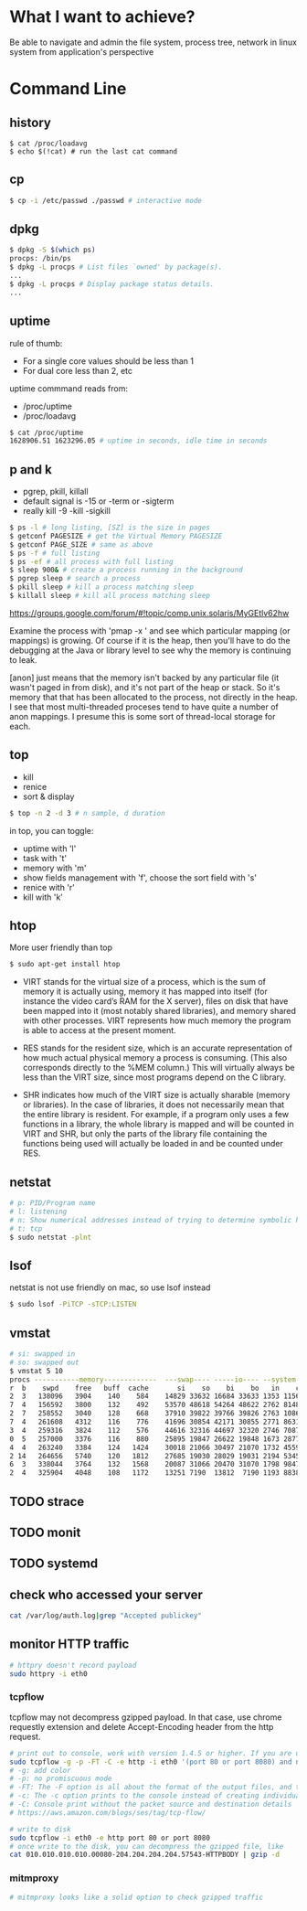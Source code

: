 # What I want to achieve?
Be able to navigate and admin the file system, process tree, network in linux system from application's perspective

# Command Line
## history
```
$ cat /proc/loadavg
$ echo $(!cat) # run the last cat command
```
## cp
```bash
$ cp -i /etc/passwd ./passwd # interactive mode
```
## dpkg
```bash
$ dpkg -S $(which ps) 
procps: /bin/ps
$ dpkg -L procps # List files `owned' by package(s).
...
$ dpkg -L procps # Display package status details.
...

```
## uptime
rule of thumb: 
* For a single core values should be less than 1
* For dual core less than 2, etc

uptime commmand reads from:
* /proc/uptime
* /proc/loadavg 
```bash
$ cat /proc/uptime
1628906.51 1623296.05 # uptime in seconds, idle time in seconds
```
## p and k
* pgrep, pkill, killall
* default signal is -15 or -term or -sigterm
* really kill -9 -kill -sigkill
```bash
$ ps -l # long listing, [SZ] is the size in pages
$ getconf PAGESIZE # get the Virtual Memory PAGESIZE
$ getconf PAGE_SIZE # same as above
$ ps -f # full listing
$ ps -ef # all process with full listing
$ sleep 900& # create a process running in the background
$ pgrep sleep # search a process
$ pkill sleep # kill a process matching sleep
$ killall sleep # kill all process matching sleep
```
https://groups.google.com/forum/#!topic/comp.unix.solaris/MyGEtlv62hw

Examine the process with 'pmap -x <PID>' and see which particular mapping (or mappings) is growing.  Of course if it is the heap, then you'll have to do the debugging at the Java or library level to see why the memory is continuing to leak.

[anon] just means that the memory isn't backed by any particular file (it wasn't paged in from disk), and it's not part of the heap or stack. So it's memory that that has been allocated to the process, not directly in the heap.  I see that most multi-threaded proceses tend to have quite a number of anon mappings. I presume this is some sort of thread-local storage for each. 

## top
* kill
* renice
* sort & display
```bash
$ top -n 2 -d 3 # n sample, d duration
```
in top, you can toggle:
* uptime with 'l'
* task with 't'
* memory with 'm'
* show fields management with 'f', choose the sort field with 's'
* renice with 'r'
* kill with 'k'

## htop
More user friendly than top
```bash
$ sudo apt-get install htop
```
* VIRT stands for the virtual size of a process, which is the sum of memory it is actually using, memory it has mapped into itself (for instance the video card’s RAM for the X server), files on disk that have been mapped into it (most notably shared libraries), and memory shared with other processes. VIRT represents how much memory the program is able to access at the present moment.

* RES stands for the resident size, which is an accurate representation of how much actual physical memory a process is consuming. (This also corresponds directly to the %MEM column.) This will virtually always be less than the VIRT size, since most programs depend on the C library.

* SHR indicates how much of the VIRT size is actually sharable (memory or libraries). In the case of libraries, it does not necessarily mean that the entire library is resident. For example, if a program only uses a few functions in a library, the whole library is mapped and will be counted in VIRT and SHR, but only the parts of the library file containing the functions being used will actually be loaded in and be counted under RES.

## netstat
```bash
# p: PID/Program name
# l: listening
# n: Show numerical addresses instead of trying to determine symbolic host, port or user names
# t: tcp
$ sudo netstat -plnt
```

## lsof
netstat is not use friendly on mac, so use lsof instead
```bash
$ sudo lsof -PiTCP -sTCP:LISTEN
```

## vmstat
```bash
# si: swapped in
# so: swapped out
$ vmstat 5 10
procs -----------memory-------------  ---swap---- -----io---- --system--  -----cpu------
r  b    swpd    free   buff  cache       si    so    bi    bo   in    cs us sy  id wa st
2  3   138096   3904    140    584    14829 33632 16684 33633 1353 11562 64  9  16 11  0
7  4   156592   3800    132    492    53570 48618 54264 48622 2762 8148  20  5  50 24  0
2  7   258552   3040    128    668    37910 39822 39766 39826 2763 10861 43  8  23 26  0
7  4   261608   4312    116    776    41696 30854 42171 30855 2771 8631  26  6  33 35  0
3  4   259316   3824    112    576    44616 32316 44697 32320 2746 7087  15  4  52 28  0
0  5   257000   3376    116    880    25895 19847 26622 19848 1673 2877   1  2  68 29  0
4  4   263240   3384    124   1424    30018 21066 30497 21070 1732 4559   9  3  64 24  0
2 14   264656   5740    120   1812    27685 19030 28029 19031 2194 5345  11  3  51 35  0
6  3   338044   3764    132   1568    20087 31066 20470 31070 1798 9847  46  6  33 14  0
2  4   325904   4048    108   1172    13251 7190  13812  7190 1193 8838  38  5  24 32  0
```

## TODO strace

## TODO monit

## TODO systemd

## check who accessed your server
```bash
cat /var/log/auth.log|grep "Accepted publickey"
```


## monitor HTTP traffic
```bash
# httpry doesn't record payload
sudo httpry -i eth0
```
### tcpflow
tcpflow may not decompress gzipped payload. In that case, use chrome requestly extension and delete Accept-Encoding header from the http request.
```bash
# print out to console, work with version 1.4.5 or higher. If you are using ubuntu trusty, try install from source
sudo tcpflow -g -p -FT -C -e http -i eth0 '(port 80 or port 8080) and net 204.204.204.204'
# -g: add color 
# -p: no promiscuous mode
# -FT: The -F option is all about the format of the output files, and the ‘T’ prepends each file name with an ISO-8601 timestamp. If you output to the console using the -c option, it will still prepend all the lines of your conversation with the timestamp to the millisecond even though you’re not creating any files.
# -c: The -c option prints to the console instead of creating individual files. By default, TCP Flow creates two files for each TCP conversation – one file for the packets coming in and one for the packets being transmitted. The -c option can be a useful alternative because the console interleaves the input and output packets.
# -C: Console print without the packet source and destination details
# https://aws.amazon.com/blogs/ses/tag/tcp-flow/ 

# write to disk
sudo tcpflow -i eth0 -e http port 80 or port 8080
# once write to the disk, you can decompress the gzipped file, like
cat 010.010.010.010.00080-204.204.204.204.57543-HTTPBODY | gzip -d
```
### mitmproxy
```bash
# mitmproxy looks like a solid option to check gzipped traffic
```
